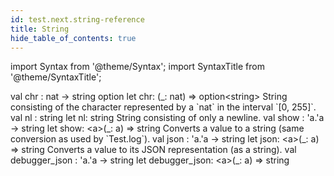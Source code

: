 ```yaml
---
id: test.next.string-reference
title: String
hide_table_of_contents: true
---
```

import Syntax from '@theme/Syntax';
import SyntaxTitle from '@theme/SyntaxTitle';



<SyntaxTitle syntax="cameligo">
val chr : nat -&gt; string option
</SyntaxTitle>
<SyntaxTitle syntax="jsligo">
let chr: (&#95;: nat) =&gt; option&lt;string&gt;
</SyntaxTitle>
String consisting of the character represented by a `nat` in the
        interval `[0, 255]`.


<SyntaxTitle syntax="cameligo">
val nl : string
</SyntaxTitle>
<SyntaxTitle syntax="jsligo">
let nl: string
</SyntaxTitle>
String consisting of only a newline.


<SyntaxTitle syntax="cameligo">
val show : &#39;a.&#39;a -&gt; string
</SyntaxTitle>
<SyntaxTitle syntax="jsligo">
let show: &lt;a&gt;(&#95;: a) =&gt; string
</SyntaxTitle>
Converts a value to a string (same conversion as used by
        `Test.log`).


<SyntaxTitle syntax="cameligo">
val json : &#39;a.&#39;a -&gt; string
</SyntaxTitle>
<SyntaxTitle syntax="jsligo">
let json: &lt;a&gt;(&#95;: a) =&gt; string
</SyntaxTitle>
Converts a value to its JSON representation (as a string).


<SyntaxTitle syntax="cameligo">
val debugger&#95;json : &#39;a.&#39;a -&gt; string
</SyntaxTitle>
<SyntaxTitle syntax="jsligo">
let debugger&#95;json: &lt;a&gt;(&#95;: a) =&gt; string
</SyntaxTitle>

